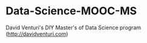 # Data-Science-MOOC-MS
David Venturi's DIY Master's of Data Science program (http://davidventuri.com)
